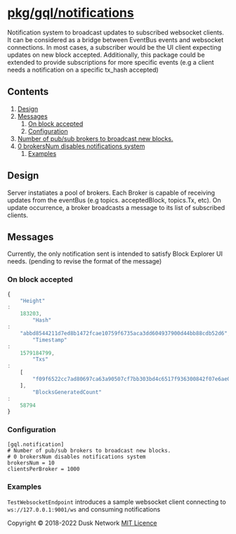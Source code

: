 # [pkg/gql/notifications](./pkg/gql/notifications)

Notification system to broadcast updates to subscribed websocket clients. It can
be considered as a bridge between EventBus events and websocket connections. In
most cases, a subscriber would be the UI client expecting updates on new block
accepted. Additionally, this package could be extended to provide subscriptions
for more specific events \(e.g a client needs a notification on a specific
tx\_hash accepted\)

<!-- ToC start -->
##  Contents

   1. [Design](#design)
   1. [Messages](#messages)
      1. [On block accepted](#on-block-accepted)
      1. [Configuration](#configuration)
1. [Number of pub/sub brokers to broadcast new blocks. ](#number-of-pub/sub-brokers-to-broadcast-new-blocks-)
1. [0 brokersNum disables notifications system](#0-brokersnum-disables-notifications-system)
      1. [Examples](#examples)
<!-- ToC end -->

## Design

Server instatiates a pool of brokers. Each Broker is capable of receiving
updates from the eventBus \(e.g topics. acceptedBlock, topics.Tx, etc\). On
update occurrence, a broker broadcasts a message to its list of subscribed
clients.

## Messages

Currently, the only notification sent is intended to satisfy Block Explorer UI
needs. \(pending to revise the format of the message\)

### On block accepted

```javascript
{
    "Height"
:
    183203,
        "Hash"
:
    "abbd8544211d7ed8b1472fcae10759f6735aca3dd604937900d44bb88cdb52d6",
        "Timestamp"
:
    1579184799,
        "Txs"
:
    [
        "f09f6522cc7ad80697ca63a90507cf7bb303bd4c6517f936300842f07e6ae056"
    ],
        "BlocksGeneratedCount"
:
    58794
}
```

### Configuration

```text
[gql.notification]
# Number of pub/sub brokers to broadcast new blocks. 
# 0 brokersNum disables notifications system
brokersNum = 10
clientsPerBroker = 1000
```

### Examples

`TestWebsocketEndpoint` introduces a sample websocket client connecting
to `ws://127.0.0.1:9001/ws` and consuming notifications


Copyright © 2018-2022 Dusk Network
[MIT Licence](https://github.com/dusk-network/dusk-blockchain/blob/master/LICENSE)
